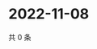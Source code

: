 # 2022-11-08

共 0 条

<!-- BEGIN WEIBO -->
<!-- 最后更新时间 Tue Nov 08 2022 17:17:23 GMT+0800 (China Standard Time) -->

<!-- END WEIBO -->

